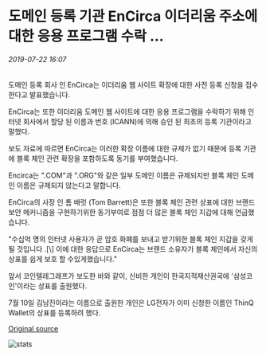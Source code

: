 # 도메인 등록 기관 EnCirca 이더리움 주소에 대한 응용 프로그램 수락 ...

###### 2019-07-22 16:07

도메인 등록 회사 인 EnCirca는 이더리움 웹 사이트 확장에 대한 사전 등록 신청을 접수한다고 발표했습니다.

EnCirca는 또한 이더리움 도메인 웹 사이트에 대한 응용 프로그램을 수락하기 위해 인터넷 회사에서 할당 된 이름과 번호 (ICANN)에 의해 승인 된 최초의 등록 기관이라고 말했다.

보도 자료에 따르면 EnCirca는 이러한 확장 이름에 대한 규제가 없기 때문에 등록 기관에 블록 체인 관련 확장을 포함하도록 동기를 부여했습니다.

Encirca는 ".COM"과 ".ORG"와 같은 일부 도메인 이름은 규제되지만 블록 체인 도메인 이름은 규제되지 않는다고 말합니다.

EnCirca의 사장 인 톰 배럿 (Tom Barrett)은 또한 블록 체인 관련 상표에 대한 브랜드 보안 메커니즘을 구현하기위한 동기부여로 점점 더 많은 블록 체인 지갑에 대해 언급했습니다.

"수십억 명의 인터넷 사용자가 곧 암호 화폐를 보내고 받기위한 블록 체인 지갑을 갖게 될 것입니다 .[\\] 이에 대한 응답으로 EnCirca는 브랜드 소유자가 블록 체인에서 자신의 상표를 쉽게 보호 할 수있게했습니다."

앞서 코인텔레그래프가 보도한 바와 같이, 신비한 개인이 한국지적재산권국에 '삼성코인'이라는 상표를 출원했다.

7월 10일 김남진이라는 이름으로 출원한 개인은 LG전자가 이미 신청한 이름인 ThinQ Wallet의 상표를 등록하려 했다.

[Original source](https://cointelegraph.com/news/domain-registrar-encirca-accepting-applications-for-ethereum-addresses)

![stats](https://c.statcounter.com/11760860/0/a89fa40b/1/ "stats")